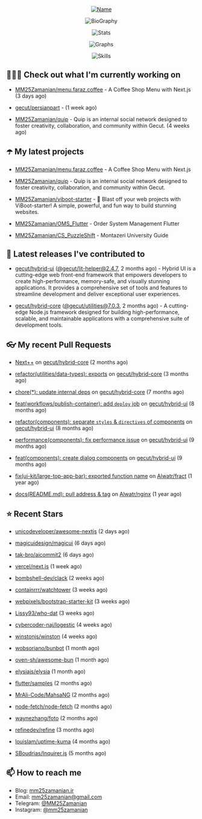 <p align="center">
  <a href="https://github.com/MM25Zamanian">
    <img
      src="https://readme-typing-svg.demolab.com?font=Comic+Neue&weight=800&size=30&duration=4000&pause=1000&color=04F759&center=true&vCenter=true&multiline=true&repeat=false&width=462&lines=S.+MohammadMahdi+Zamanian"
      alt="Name"
    />
  </a>
</p>

<p align="center">
  <img
    src="https://readme-typing-svg.demolab.com?font=Comic+Neue&duration=4000&pause=1000&color=04F759&center=true&vCenter=true&lines=Junior+Full-Stack+Developer;Focusing+on+Front-End+With+Best+Practice;Trying+to+Learn+SW+Architecture+Patterns"
    alt="BioGraphy"
  />
</p>

<p align="center">
  <img src="https://streak-stats.demolab.com/?user=MM25Zamanian&hide_border=true&border_radius=0&date_format=j%20M%5B%20Y%5D&mode=weekly&card_width=400&background=000802&sideLabels=04F759&dates=04F759&sideNums=04F759&currStreakNum=04F759&ring=04F759&currStreakLabel=04F759&fire=EB4705&hide_longest_streak=true" alt="Stats" />
</p>

<p align="center">
  <img
    src="https://github-readme-activity-graph.vercel.app/graph?username=MM25Zamanian&bg_color=000802&color=04F759&line=04F759&point=ffffff&area=true&hide_border=true"
    alt="Graphs"
  />
</p>

<p align="center">
  <img
    src="https://skillicons.dev/icons?i=androidstudio,arduino,bash,bootstrap,cpp,ts,codepen,css,django,docker,figma,linux,lit,md,mongodb,nginx,nodejs,py,vscode,vite&perline=10"
    alt="Skills"
  />
</p>


## 👨🏻‍💻 Check out what I'm currently working on



- [MM25Zamanian/menu.faraz.coffee](https://github.com/MM25Zamanian/menu.faraz.coffee) - A Coffee Shop Menu with Next.js (3 days ago)

- [gecut/persianpart](https://github.com/gecut/persianpart) -  (1 week ago)

- [MM25Zamanian/quip](https://github.com/MM25Zamanian/quip) - Quip is an internal social network designed to foster creativity, collaboration, and community within Gecut.  (4 weeks ago)

## ☂️ My latest projects



- [MM25Zamanian/menu.faraz.coffee](https://github.com/MM25Zamanian/menu.faraz.coffee) - A Coffee Shop Menu with Next.js

- [MM25Zamanian/quip](https://github.com/MM25Zamanian/quip) - Quip is an internal social network designed to foster creativity, collaboration, and community within Gecut. 

- [MM25Zamanian/viboot-starter](https://github.com/MM25Zamanian/viboot-starter) - 🚀 Blast off your web projects with ViBoot-starter! A simple, powerful, and fun way to build stunning websites.

- [MM25Zamanian/OMS_Flutter](https://github.com/MM25Zamanian/OMS_Flutter) - Order System Management Flutter

- [MM25Zamanian/CS_PuzzleShift](https://github.com/MM25Zamanian/CS_PuzzleShift) - Montazeri University Guide

## 🎉 Latest releases I've contributed to



- [gecut/hybrid-ui](https://github.com/gecut/hybrid-ui) ([@gecut/lit-helper@2.4.7](https://github.com/gecut/hybrid-ui/releases/tag/%40gecut/lit-helper%402.4.7), 2 months ago) - Hybrid UI is a cutting-edge web front-end framework that empowers developers to create high-performance, memory-safe, and visually stunning applications. It provides a comprehensive set of tools and features to streamline development and deliver exceptional user experiences.

- [gecut/hybrid-core](https://github.com/gecut/hybrid-core) ([@gecut/utilities@7.0.3](https://github.com/gecut/hybrid-core/releases/tag/%40gecut/utilities%407.0.3), 2 months ago) - A cutting-edge Node.js framework designed for building high-performance, scalable, and maintainable applications with a comprehensive suite of development tools.

## 👓 My recent Pull Requests



- [Next&#43;&#43;](https://github.com/gecut/hybrid-core/pull/174) on [gecut/hybrid-core](https://github.com/gecut/hybrid-core) (2 months ago)

- [refactor(utilities/data-types): exports](https://github.com/gecut/hybrid-core/pull/173) on [gecut/hybrid-core](https://github.com/gecut/hybrid-core) (3 months ago)

- [chore(*): update internal deps](https://github.com/gecut/hybrid-core/pull/112) on [gecut/hybrid-core](https://github.com/gecut/hybrid-core) (7 months ago)

- [feat(workflows/publish-container): add `deploy` job](https://github.com/gecut/hybrid-ui/pull/85) on [gecut/hybrid-ui](https://github.com/gecut/hybrid-ui) (8 months ago)

- [refactor(components): separate `styles` &amp; `directives` of components](https://github.com/gecut/hybrid-ui/pull/83) on [gecut/hybrid-ui](https://github.com/gecut/hybrid-ui) (8 months ago)

- [performance(components): fix performance issue](https://github.com/gecut/hybrid-ui/pull/58) on [gecut/hybrid-ui](https://github.com/gecut/hybrid-ui) (9 months ago)

- [feat(components): create dialog components](https://github.com/gecut/hybrid-ui/pull/26) on [gecut/hybrid-ui](https://github.com/gecut/hybrid-ui) (9 months ago)

- [fix(ui-kit/large-top-app-bar): exported function name](https://github.com/Alwatr/fract/pull/155) on [Alwatr/fract](https://github.com/Alwatr/fract) (1 year ago)

- [docs(README.md): pull address &amp; tag](https://github.com/Alwatr/nginx/pull/21) on [Alwatr/nginx](https://github.com/Alwatr/nginx) (1 year ago)

## ⭐ Recent Stars



- [unicodeveloper/awesome-nextjs](https://github.com/unicodeveloper/awesome-nextjs) (2 days ago)

- [magicuidesign/magicui](https://github.com/magicuidesign/magicui) (6 days ago)

- [tak-bro/aicommit2](https://github.com/tak-bro/aicommit2) (6 days ago)

- [vercel/next.js](https://github.com/vercel/next.js) (1 week ago)

- [bombshell-dev/clack](https://github.com/bombshell-dev/clack) (2 weeks ago)

- [containrrr/watchtower](https://github.com/containrrr/watchtower) (3 weeks ago)

- [webpixels/bootstrap-starter-kit](https://github.com/webpixels/bootstrap-starter-kit) (3 weeks ago)

- [Lissy93/who-dat](https://github.com/Lissy93/who-dat) (3 weeks ago)

- [cybercoder-naj/logestic](https://github.com/cybercoder-naj/logestic) (4 weeks ago)

- [winstonjs/winston](https://github.com/winstonjs/winston) (4 weeks ago)

- [wobsoriano/bunbot](https://github.com/wobsoriano/bunbot) (1 month ago)

- [oven-sh/awesome-bun](https://github.com/oven-sh/awesome-bun) (1 month ago)

- [elysiajs/elysia](https://github.com/elysiajs/elysia) (1 month ago)

- [flutter/samples](https://github.com/flutter/samples) (2 months ago)

- [MrAli-Code/MahsaNG](https://github.com/MrAli-Code/MahsaNG) (2 months ago)

- [node-fetch/node-fetch](https://github.com/node-fetch/node-fetch) (2 months ago)

- [waynezhang/foto](https://github.com/waynezhang/foto) (2 months ago)

- [refinedev/refine](https://github.com/refinedev/refine) (3 months ago)

- [louislam/uptime-kuma](https://github.com/louislam/uptime-kuma) (4 months ago)

- [SBoudrias/Inquirer.js](https://github.com/SBoudrias/Inquirer.js) (5 months ago)

## 📫 How to reach me

- Blog: [mm25zamanian.ir](https://mm25zamanian.ir)
- Email: [mm25zamanian@gmail.com](mailto://mm25zamanian@gmail.com)
- Telegram: [@MM25Zamanian](https://t.me/MM25Zamanian)
- Instagram: [@mm25zamanian](https://instagram.com/mm25zamanian)
